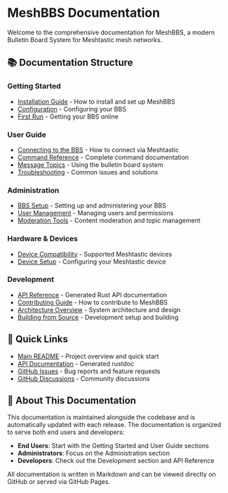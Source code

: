 # MeshBBS Documentation

Welcome to the comprehensive documentation for MeshBBS, a modern Bulletin Board System for Meshtastic mesh networks.

## 📚 Documentation Structure

### Getting Started
- [Installation Guide](getting-started/installation.md) - How to install and set up MeshBBS
- [Configuration](getting-started/configuration.md) - Configuring your BBS
- [First Run](getting-started/first-run.md) - Getting your BBS online

### User Guide
- [Connecting to the BBS](user-guide/connecting.md) - How to connect via Meshtastic
- [Command Reference](user-guide/commands.md) - Complete command documentation
- [Message Topics](user-guide/message-topics.md) - Using the bulletin board system
- [Troubleshooting](user-guide/troubleshooting.md) - Common issues and solutions

### Administration
- [BBS Setup](administration/setup.md) - Setting up and administering your BBS
- [User Management](administration/user-management.md) - Managing users and permissions
- [Moderation Tools](administration/moderation.md) - Content moderation and topic management

### Hardware & Devices
- [Device Compatibility](hardware/compatibility.md) - Supported Meshtastic devices
- [Device Setup](hardware/device-setup.md) - Configuring your Meshtastic device

### Development
- [API Reference](https://martinbogo.github.io/meshbbs/meshbbs/) - Generated Rust API documentation
- [Contributing Guide](../CONTRIBUTING.md) - How to contribute to MeshBBS
- [Architecture Overview](development/architecture.md) - System architecture and design
- [Building from Source](development/building.md) - Development setup and building

## 🔗 Quick Links

- [Main README](../README.md) - Project overview and quick start
- [API Documentation](https://martinbogo.github.io/meshbbs/meshbbs/) - Generated rustdoc
- [GitHub Issues](https://github.com/martinbogo/meshbbs/issues) - Bug reports and feature requests
- [GitHub Discussions](https://github.com/martinbogo/meshbbs/discussions) - Community discussions

## 📖 About This Documentation

This documentation is maintained alongside the codebase and is automatically updated with each release. The documentation is organized to serve both end users and developers:

- **End Users**: Start with the Getting Started and User Guide sections
- **Administrators**: Focus on the Administration section
- **Developers**: Check out the Development section and API Reference

All documentation is written in Markdown and can be viewed directly on GitHub or served via GitHub Pages.